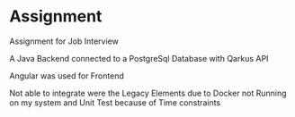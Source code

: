 # Assignment

Assignment for Job Interview

A Java Backend connected to a PostgreSql Database with Qarkus API

Angular was used for Frontend

Not able to integrate were the Legacy Elements due to Docker not Running on my system and Unit Test because of Time constraints
